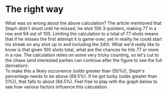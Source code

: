 # **The right way**

What was so wrong about the above calculation?  The article mentioned that Steph didn't shoot until he missed, he shot 100 3-pointers, making 77 in a row and 94 out of 100.  Limiting the calculation to a total of 77 shots means that if he misses the first attempt it is game-over, yet in reality he could start his streak on any shot up to and including the 24th.  What we'd really like to know is that given 100 shots total, what are the chances he hits 77 or more in a row.  The calculation relies on some very tricky counting, so let's cut to the chase (and interested parties can continue after the figure to see the full derivation):  
To make this a likely occurrence (odds greater than \(50\%\)), Steph's percentage needs to be above \(89.5\%\).  If he got lucky (odds greater than \(1\%\)), that falls to about \(84.5\%\).  Feel free to play with the graph below to see how various factors influence this calculation.